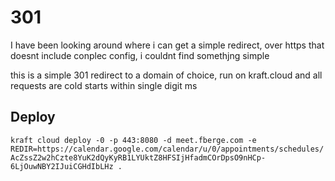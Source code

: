 # 301

I have been looking around where i can get a simple redirect, over https that doesnt include conplec config, i couldnt find somethjng simple 

this is a simple 301 redirect to a domain of choice, run on kraft.cloud and all requests are cold starts within single digit ms

## Deploy

`kraft cloud deploy -0 -p 443:8080 -d meet.fberge.com -e REDIR=https://calendar.google.com/calendar/u/0/appointments/schedules/AcZssZ2w2hCzte8YuK2dQyKyRB1LYUktZ8HFSIjHfadmCOrDpsO9nHCp-6LjOuwNBY2IJuiCGHdIbLHz .`


